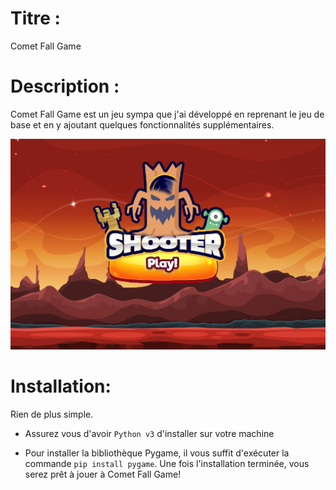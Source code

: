 ﻿# Titre :

Comet Fall Game

# Description :

Comet Fall Game est un jeu sympa que j'ai développé en reprenant le jeu de base et en y ajoutant quelques fonctionnalités supplémentaires.

![Alt text](imageGame.png)


# Installation: 

Rien de plus simple.

- Assurez vous d'avoir `Python v3` d'installer sur votre machine

- Pour installer la bibliothèque Pygame, il vous suffit d'exécuter la commande `pip install pygame`. Une fois l'installation terminée, vous serez prêt à jouer à Comet Fall Game!


